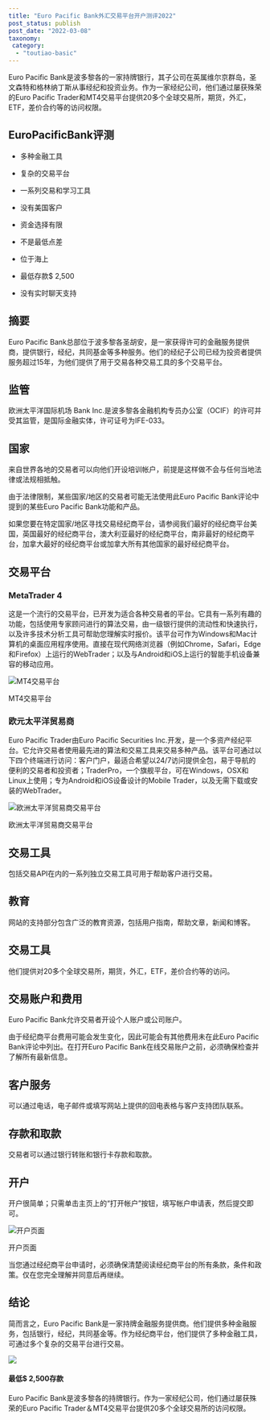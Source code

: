 ```yaml
---
title: "Euro Pacific Bank外汇交易平台开户测评2022"
post_status: publish
post_date: "2022-03-08"
taxonomy:
 category: 
  - "toutiao-basic"
---
```


Euro Pacific Bank是波多黎各的一家持牌银行，其子公司在英属维尔京群岛，圣文森特和格林纳丁斯从事经纪和投资业务。作为一家经纪公司，他们通过屡获殊荣的Euro Pacific Trader和MT4交易平台提供20多个全球交易所，期货​​，外汇，ETF，差价合约等的访问权限。

## EuroPacificBank评测

- 多种金融工具
    
- 复杂的交易平台
    
- 一系列交易和学习工具
    
- 没有美国客户
    
- 资金选择有限
    
- 不是最低点差
    
- 位于海上
    
- 最低存款$ 2,500
    
- 没有实时聊天支持
    

## 摘要

Euro Pacific Bank总部位于波多黎各圣胡安，是一家获得许可的金融服务提供商，提供银行，经纪，共同基金等多种服务。他们的经纪子公司已经为投资者提供服务超过15年，为他们提供了用于交易各种交易工具的多个交易平台。

## 监管

欧洲太平洋国际机场 Bank Inc.是波多黎各金融机构专员办公室（OCIF）的许可并受其监管，是国际金融实体，许可证号为IFE-033。

## 国家

来自世界各地的交易者可以向他们开设培训帐户，前提是这样做不会与任何当地法律或法规相抵触。

由于法律限制，某些国家/地区的交易者可能无法使用此Euro Pacific Bank评论中提到的某些Euro Pacific Bank功能和产品。

如果您要在特定国家/地区寻找交易经纪商平台，请参阅我们最好的经纪商平台美国，英国最好的经纪商平台，澳大利亚最好的经纪商平台，南非最好的经纪商平台，加拿大最好的经纪商平台或加拿大所有其他国家的最好经纪商平台。

## 交易平台

### MetaTrader 4

这是一个流行的交易平台，已开发为适合各种交易者的平台。它具有一系列有趣的功能，包括使用专家顾问进行的算法交易，由一级银行提供的流动性和快速执行，以及许多技术分析工具可帮助您理解实时报价。该平台可作为Windows和Mac计算机的桌面应用程序使用。直接在现代网络浏览器（例如Chrome，Safari，Edge和Firefox）上运行的WebTrader；以及与Android和iOS上运行的智能手机设备兼容的移动应用。

![MT4交易平台](https://cdn.fendou.la/funstoutiao/2020/11/Euro-Pacific-Bank-Review-MT4-Trading-Platform.jpg "MT4交易平台")

MT4交易平台

### 欧元太平洋贸易商

Euro Pacific Trader由Euro Pacific Securities Inc.开发，是一个多资产经纪平台。它允许交易者使用最先进的算法和交易工具来交易多种产品。该平台可通过以下四个终端进行访问：客户门户，最适合希望以24/7访问提供全包，易于导航的便利的交易者和投资者；TraderPro，一个旗舰平台，可在Windows，OSX和Linux上使用；专为Android和iOS设备设计的Mobile Trader，以及无需下载或安装的WebTrader。

![欧洲太平洋贸易商交易平台](https://cdn.fendou.la/funstoutiao/2020/11/Euro-Pacific-Bank-Review-Euro-Pacific-Trader-Platform.jpg "欧洲太平洋贸易商交易平台")

欧洲太平洋贸易商交易平台

## 交易工具

包括交易API在内的一系列独立交易工具可用于帮助客户进行交易。

## 教育

网站的支持部分包含广泛的教育资源，包括用户指南，帮助文章，新闻和博客。

## 交易工具

他们提供对20多个全球交易所，期货​​，外汇，ETF，差价合约等的访问。

## 交易账户和费用

Euro Pacific Bank允许交易者开设个人账户或公司账户。

由于经纪商平台费用可能会发生变化，因此可能会有其他费用未在此Euro Pacific Bank评论中列出。在打开Euro Pacific Bank在线交易账户之前，必须确保检查并了解所有最新信息。

## 客户服务

可以通过电话，电子邮件或填写网站上提供的回电表格与客户支持团队联系。

## 存款和取款

交易者可以通过银行转账和银行卡存款和取款。

## 开户

开户很简单；只需单击主页上的“打开帐户”按钮，填写帐户申请表，然后提交即可。

![开户页面](https://cdn.fendou.la/funstoutiao/2020/11/Euro-Pacific-Bank-Account-Opening-Page-291x1024.jpg "开户页面")

开户页面

当您通过经纪商平台申请时，必须确保清楚阅读经纪商平台的所有条款，条件和政策。仅在您完全理解并同意后再继续。

## 结论

简而言之，Euro Pacific Bank是一家持牌金融服务提供商。他们提供多种金融服务，包括银行，经纪，共同基金等。作为经纪商平台，他们提供了多种金融工具，可通过多个复杂的交易平台进行交易。

![](https://cdn.fendou.la/funstoutiao/2020/11/Euro-Pacific-Bank-Logo.png)

#### 最低$ 2,500存款

Euro Pacific Bank是波多黎各的持牌银行。作为一家经纪公司，他们通过屡获殊荣的Euro Pacific Trader＆MT4交易平台提供20多个全球交易所的访问权限。

